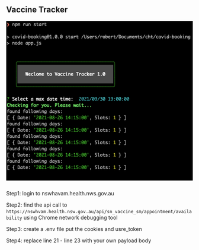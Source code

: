 ## Vaccine Tracker

![exmple output](./example.png)


###
Step1: login to nswhavam.health.nws.gov.au

Step2: find the api call to `https://nswhvam.health.nsw.gov.au/api/sn_vaccine_sm/appointment/availability` using Chrome network debugging tool

Step3: create a .env file put the cookies and usre_token  

Step4: replace line 21 - line 23 with your own payload body

